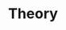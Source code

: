 ---
layout: tag-list
type: tag
title: Theory
slug: theory
category: algorithm
sidebar: true
order: 1
description: >
   Algorithm study / Problem solutions
---